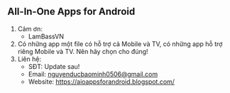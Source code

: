 All-In-One Apps for Android
---------------------------------------------------
1. Cảm ơn:
   - LamBassVN
2. Có những app một file có hỗ trợ cả Mobile và TV, có những app hỗ trợ riêng Mobile và TV. Nên hãy chọn cho đúng!
3. Liên hệ:
   - SĐT: Update sau!
   - Email: nguyenducbaominh0506@gmail.com
   - Website: https://aioappsforandroid.blogspot.com/

